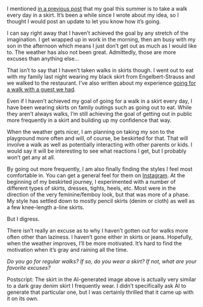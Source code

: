 I mentioned [in a previous post](https://www.the-beskirted-man.com/in-public/going-for-a-walk-every-day-in-a-skirt/) that my goal this summer is to take a walk every day in a skirt. It’s been a while since I wrote about my idea, so I thought I would post an update to let you know how it’s going.

I can say right away that I haven’t achieved the goal by any stretch of the imagination. I get wrapped up in work in the morning, then am busy with my son in the afternoon which means I just don’t get out as much as I would like to. The weather has also not been great. Admittedly, those are more excuses than anything else…

That isn’t to say that I haven’t taken walks in skirts though. I went out to eat with my family last night wearing my black skirt from Engelbert-Strauss and we walked to the restaurant. I’ve also written about my experience [going for a walk with a guest we had](https://www.the-beskirted-man.com/personal-experiences/two-days-two-skirts-and-two-visitors/).

Even if I haven’t achieved my goal of going for a walk in a skirt every day, I have been wearing skirts on family outings such as going out to eat. While they aren’t always walks, I’m still achieving the goal of getting out in public more frequently in a skirt and building up my confidence that way.

When the weather gets nicer, I am planning on taking my son to the playground more often and will, of course, be beskirted for that. That will involve a walk as well as potentially interacting with other parents or kids. I would say it will be interesting to see what reactions I get, but I probably won’t get any at all.

By going out more frequently, I am also finally finding the styles I feel most comfortable in. You can get a general feel for them on [Instagram](https://www.instagram.com/thebeskirtedman/). At the beginning of my beskirted journey, I experimented with a number of different types of skirts, dresses, tights, heels, etc. Most were in the direction of the very feminine/femboy look, but that was more of a phase. My style has settled down to mostly pencil skirts (denim or cloth) as well as a few knee-length a-line skirts.

But I digress.

There isn’t really an excuse as to why I haven’t gotten out for walks more often other than laziness. I haven’t gone either in skirts or jeans. Hopefully, when the weather improves, I’ll be more motivated. It’s hard to find the motivation when it’s gray and raining all the time.

*Do you go for regular walks? If so, do you wear a skirt? If not, what are your favorite excuses?*

Postscript: The skirt in the AI-generated image above is actually very similar to a dark gray denim skirt I frequently wear. I didn’t specifically ask AI to generate that particular one, but I was certainly thrilled that it came up with it on its own.